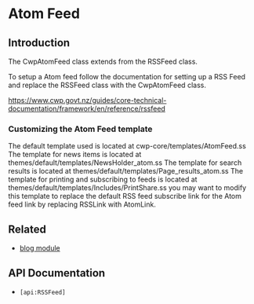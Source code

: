 # Atom Feed

## Introduction

The CwpAtomFeed class extends from the RSSFeed class.


To setup a Atom feed follow the documentation for setting up a RSS Feed 
and replace the RSSFeed class with the CwpAtomFeed class.

[https://www.cwp.govt.nz/guides/core-technical-documentation/framework/en/reference/rssfeed
](https://www.cwp.govt.nz/guides/core-technical-documentation/framework/en/reference/rssfeed)

### Customizing the Atom Feed template

The default template used is located at cwp-core/templates/AtomFeed.ss
The template for news items is located at themes/default/templates/NewsHolder_atom.ss
The template for search results is located at themes/default/templates/Page_results_atom.ss
The template for printing and subscribing to feeds is located at themes/default/templates/Includes/PrintShare.ss
you may want to modify this template to replace the default RSS feed subscribe link for the Atom feed link by replacing
RSSLink with AtomLink.

## Related

*  [blog module](http://silverstripe.org/blog-module)

## API Documentation

* `[api:RSSFeed]`

